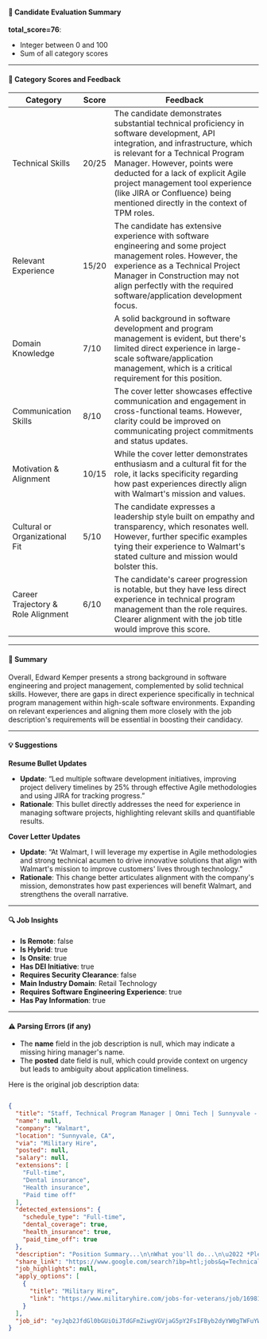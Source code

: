 #### 📄 Candidate Evaluation Summary
**total_score=76**:  
- Integer between 0 and 100  
- Sum of all category scores  

---

#### 🎯 Category Scores and Feedback

| Category                        | Score | Feedback |
|--------------------------------|-------|----------|
| Technical Skills                 | 20/25 | The candidate demonstrates substantial technical proficiency in software development, API integration, and infrastructure, which is relevant for a Technical Program Manager. However, points were deducted for a lack of explicit Agile project management tool experience (like JIRA or Confluence) being mentioned directly in the context of TPM roles.|
| Relevant Experience              | 15/20 | The candidate has extensive experience with software engineering and some project management roles. However, the experience as a Technical Project Manager in Construction may not align perfectly with the required software/application development focus.|
| Domain Knowledge                 | 7/10  | A solid background in software development and program management is evident, but there's limited direct experience in large-scale software/application management, which is a critical requirement for this position.|
| Communication Skills             | 8/10  | The cover letter showcases effective communication and engagement in cross-functional teams. However, clarity could be improved on communicating project commitments and status updates.|
| Motivation & Alignment           | 10/15 | While the cover letter demonstrates enthusiasm and a cultural fit for the role, it lacks specificity regarding how past experiences directly align with Walmart's mission and values.|
| Cultural or Organizational Fit   | 5/10  | The candidate expresses a leadership style built on empathy and transparency, which resonates well. However, further specific examples tying their experience to Walmart's stated culture and mission would bolster this.|
| Career Trajectory & Role Alignment | 6/10 | The candidate's career progression is notable, but they have less direct experience in technical program management than the role requires. Clearer alignment with the job title would improve this score.|

---

#### 🧾 Summary

Overall, Edward Kemper presents a strong background in software engineering and project management, complemented by solid technical skills. However, there are gaps in direct experience specifically in technical program management within high-scale software environments. Expanding on relevant experiences and aligning them more closely with the job description's requirements will be essential in boosting their candidacy. 

---

#### 💡 Suggestions

**Resume Bullet Updates**  
- **Update**: “Led multiple software development initiatives, improving project delivery timelines by 25% through effective Agile methodologies and using JIRA for tracking progress.”  
- **Rationale**: This bullet directly addresses the need for experience in managing software projects, highlighting relevant skills and quantifiable results.

**Cover Letter Updates**  
- **Update**: “At Walmart, I will leverage my expertise in Agile methodologies and strong technical acumen to drive innovative solutions that align with Walmart's mission to improve customers' lives through technology.”  
- **Rationale**: This change better articulates alignment with the company's mission, demonstrates how past experiences will benefit Walmart, and strengthens the overall narrative.

---

#### 🔍 Job Insights

- **Is Remote**: false  
- **Is Hybrid**: true  
- **Is Onsite**: true  
- **Has DEI Initiative**: true  
- **Requires Security Clearance**: false  
- **Main Industry Domain**: Retail Technology  
- **Requires Software Engineering Experience**: true  
- **Has Pay Information**: true  

---

#### ⚠️ Parsing Errors (if any)

- The **name** field in the job description is null, which may indicate a missing hiring manager's name.
- The **posted** date field is null, which could provide context on urgency but leads to ambiguity about application timeliness.



Here is the original job description data:

```json

{
  "title": "Staff, Technical Program Manager | Omni Tech | Sunnyvale - Military veterans preferred",
  "name": null,
  "company": "Walmart",
  "location": "Sunnyvale, CA",
  "via": "Military Hire",
  "posted": null,
  "salary": null,
  "extensions": [
    "Full-time",
    "Dental insurance",
    "Health insurance",
    "Paid time off"
  ],
  "detected_extensions": {
    "schedule_type": "Full-time",
    "dental_coverage": true,
    "health_insurance": true,
    "paid_time_off": true
  },
  "description": "Position Summary...\n\nWhat you'll do...\n\u2022 *Please note that Immigration Sponsorship is not available for this role.**\n\nAre you a leader in software/application development project management? Walmart is hiring a Staff Technical Program Manager with at least 7+ years of experience leading large-scale software/application development projects! As a seasoned professional, you'll bring your expertise to drive the execution of multiple business plans and projects while possessing the ability to operate effectively in ambiguous situations. Your proficiency in Agile methods and enterprise software engineering programs, coupled with your experience using project management tools, will ensure seamless project execution. As a champion of product vision, strategy, and roadmap, you'll have excellent written and verbal communication skills to document and communicate project commitments, progress status, issues, risks, and mitigation plans to leadership. With strong collaboration skills, a proactive problem-solving approach, and the ability to build relationships and influence both internal and external stakeholders, you'll succeed in this role.\n\nAbout the Team:\n\nAt Walmart, we help people save money so they can live better. This mission serves as the foundation for every decision we make, from responsible sourcing to sustainability\u2014and everything in between. As a Walmart associate, you will play an integral role in shaping the future of retail, tech, merchandising, finance, and hundreds of other industries\u2014all while affecting the lives of millions of customers all over the world. Here, your work makes an impact every day. What are you waiting for?\n\nMovement. That\u2019s the secret to Walmart\u2019s supply chain. We move products to 200 million customers through more than 11,000 stores. And, as our customers move to digital, we\u2019re moving with them. We are an agile and dynamic business, and our products and initiatives are constantly iterating, solving problems, and working together to provide the best retail experience for our customers - be it online or in stores. A line of code can change the way the world shops. Join our team of technologists and be on the forefront of a smarter future - put your career on the move with us. Based in Sunnyvale, we are a division of Walmart Global Tech that is pushing the boundaries for the entire company that will impact millions of customers' daily lives. If enhancing real-world experiences with technology is your passion, keep on reading!\n\nWhat you\u2019ll do:\n\u2022 Manage multiple highly complex projects or a large complex Care applications programs by driving projects through the lifecycle phases to successful completion as defined in project's charter; serving as the program lead for multiple projects; developing and maintaining a project schedule to track milestones; developing and executing plans for managing risk; escalating project-related issues to management in accordance with project guidelines and requirements; managing project change control processes; coordinating production issue resolution; interpreting data to help guide teams towards issue resolution and risk management; making recommendations regarding solutions to problems or issues; and presenting project status updates to senior leadership and key stakeholders.?????\n\u2022 Demonstrate up-to-date expertise and apply this to the development, execution, and improvement of action plans by providing expert advice and guidance to others in the application of information and best practices; supporting and aligning efforts to meet customer and business needs; and building commitment for perspectives and rationales.??????\n\u2022 Provide and support the implementation of business solutions by building relationships and partnerships with key stakeholders; identifying business needs; determining and carrying out necessary processes and practices; monitoring progress and results; recognizing and capitalizing on improvement opportunities; and adapting to competing demands, organizational changes, and new responsibilities.????\n\u2022 Model compliance with company policies and procedures and support company mission, values, and standards of ethics and integrity by incorporating these into the development and implementation of business plans; and demonstrating and assisting others with how to apply these in executing business processes and practices.\n\u2022 Act as an altruistic servant leader and are consistently humble, self-aware, honest, and transparent.\n\u2022 Demonstrate curiosity and a growth mindset; foster an environment that supports learning, innovation, and intelligent risk-taking; and exhibit resilience in the face of setbacks.?????\n\u2022 Seeks and implements continuous improvements and encourages the team to leverage new digital tools and ways of working.??\n\u2022 Build strong and trusting relationships with team members and business partners; work collaboratively and cross-functionally to achieve objectives; and communicate with energy and positivity to motivate, influence, and inspire commitment and action.?\n\u2022 Create a discipline and focus around developing talent; promote an environment allowing everyone to bring their best selves to work, empower associates and partners to act in the best interest of the customer and company, and regularly recognize others\u2019 contributions and accomplishments.??\n\nWhat you\u2019ll bring:\n\u2022 Bachelor\u2019s degree in Computer Science, Information Technology, or related field with 9+ years of technical project or program management experience OR Master\u2019s degree in Computer science, Information Technology with 7+years of technical project or program management experience.\n\u2022 Have experience with Agile methods including Scrum and Kanban.\n\u2022 Have enterprise software engineering program management experience for full SDLC.?\n\u2022 Have experience using product backlog management tools like JIRA, Confluence, MS Project for planning, execution, and release transparency. Should be able to build a project plan \u2013 milestones with work breakdown.\n\u2022 Ability to articulate technical concepts in business terms through MS Office tools including MSWord, Excel, PowerPoint, and SharePoint.\n\u2022 You champion product vision, strategy, and roadmap for the product area in support of corporate goals and objectives?\n\u2022 You drive the execution of multiple business plans and projects spread across various domains and geographies.\n\u2022 You drive project implementation and deployment for large, complex, and ambiguous projects.\n\u2022 You are a proactive problem solver who operates effectively and independently, even in areas of uncertainty and ambiguity.\n\u2022 You are a team player, with the courage to drive change through disruption while maintaining a respect for the team.\n\u2022 You possess strong collaboration skills and approach problems with positive intent while driving towards resolution.\n\u2022 You have great attention to detail and exceptional follow through.\n\u2022 You have strong business acumen and demonstrate proficiency in general business disciplines.\n\u2022 You can perform successfully in a high performing environment with tight deadlines and manage expectations.\n\u2022 You can build relationships and influence both internal and external stakeholders.\n\u2022 Have excellent verbal and written communications skills to document and communicate project commitments, progress status, issues, risks, and mitigation plans to leadership.\n\nNice to Haves\n\u2022 Industry certifications which may include Certified Scrum Master (CSM), SAFe Agelist, Project Management Professional (PMP) certification.\n\nAbout Walmart Global Tech:\nImagine working in an environment where one line of code can make life easier for hundreds of millions of people. That\u2019s what we do at Walmart Global Tech. We\u2019re a team of software engineers, data scientists, cybersecurity expert's and service professionals within the world\u2019s leading retailer who make an epic impact and are at the forefront of the next retail disruption. People are why we innovate, and people power our innovations. We are people-led and tech-empowered. We train our team in the skillsets of the future and bring in experts like you to help us grow. We have roles for those chasing their first opportunity as well as those looking for the opportunity that will define their career. Here, you can kickstart a great career in tech, gain new skills and experience for virtually every industry, or leverage your expertise to innovate at scale, impact millions and reimagine the future of retail.\n\nFlexible, Hybrid work:\nWe use a hybrid way of working that is primarily in office coupled with virtual when not onsite. Our campuses serve as a hub to enhance collaboration, bring us together for purpose and deliver on business needs. This approach helps us make quicker decisions, remove location barriers across our global team and be more flexible in our personal lives.\n\nBenefits:\nBenefits: Beyond our great compensation package, you can receive incentive awards for your performance. Other great perks include 401(k) match, stock purchase plan, paid maternity and parental leave, PTO, multiple health plans, and much more.\n\nEqual Opportunity Employer:\nWalmart, Inc. is an Equal Opportunity Employer \u2013 By Choice. We believe we are best equipped to help our associates, customers and the communities we serve live better when we really know them. That means understanding, respecting and valuing diversity- unique styles, experiences, identities, ideas and opinions \u2013 while being inclusive of all people.\n\nThe above information has been designed to indicate the general nature and level of work performed in the role. It is not designed to contain or be interpreted as a comprehensive inventory of all responsibilities and qualifications required of employees assigned to this job. The full Job Description can be made available as part of the hiring process.\n\nAt Walmart, we offer competitive pay as well as performance-based bonus awards and other great benefits for a happier mind, body, and wallet. Health benefits include medical, vision and dental coverage. Financial benefits include 401(k), stock purchase and company-paid life insurance. Paid time off benefits include PTO (including sick leave), parental leave, family care leave, bereavement, jury duty, and voting. Other benefits include short-term and long-term disability, company discounts, Military Leave Pay, adoption and surrogacy expense reimbursement, and more.\n\n?\n\n?\n\n?\nYou will also receive PTO and/or PPTO that can be used for vacation, sick leave, holidays, or other purposes. The amount you receive depends on your job classification and length of employment. It will meet or exceed the requirements of paid sick leave laws, where applicable.\n\n?\n\nFor information about PTO, see .\n\n?\n\n?\nLive Better U is a Walmart-paid education benefit program for full-time and part-time associates in Walmart and Sam's Club facilities. Programs range from high school completion to bachelor's degrees, including English Language Learning and short-form certificates. Tuition, books, and fees are completely paid for by Walmart.\n\n?\nEligibility requirements apply to some benefits and may depend on your job classification and length of employment. Benefits are subject to change and may be subject to a specific plan or program terms.\n\n?\n\nFor information about benefits and eligibility, see .\n\n?\nThe annual salary range for this position is $143,000.00-$286,000.00\n\n?\nAdditional compensation includes annual or quarterly performance bonuses.\n\n?\nAdditional compensation for certain positions may also include:\n\n?\n\n?\n- Stock\n\n?\n\n?\n\nMinimum Qualifications...\n\nOutlined below are the required minimum qualifications for this position. If none are listed, there are no minimum qualifications.\n\n\u2022 Option 1: Bachelor\u2019s degree in computer science, information technology, engineering, or related area and 5 years\u2019 experience in engineering, engineering program management, technical program management, product management, or related area.\n\u2022 Option 2: 7 years\u2019 experience in engineering, engineering program management, technical program management, product management, or related area.\n\nPreferred Qualifications...\n\nOutlined below are the optional preferred qualifications for this position. If none are listed, there are no preferred qualifications.\n\nCertification in Project Management., Master\u2019s degree in Business Administration, with specialization in strategy, supply chain, finance, information systems, or related area and 3 years\u2019 experience in product design., We value candidates with a background in creating inclusive digital experiences, demonstrating knowledge in implementing Web Content Accessibility Guidelines (WCAG) 2.2 AA standards, assistive technologies, and integrating digital accessibility seamlessly. The ideal candidate would have knowledge of accessibility best practices and join us as we continue to create accessible products and services following Walmart\u2019s accessibility standards and guidelines for supporting an inclusive culture.\n\nPrimary Location...\n\n840 W California Ave, Sunnyvale, CA 94086-4828, United States of America",
  "share_link": "https://www.google.com/search?ibp=htl;jobs&q=Technical+Program+Manager&htidocid=3kPkAlNU3haPS4heAAAAAA%3D%3D&hl=en-US&shndl=37&shmd=H4sIAAAAAAAA_0WOsQrCQBBEsfULxGpr0UQEG63EQhCCgoKlbOLmcnK3G_ZWUfD7_C6jjc0w8ObB9N-9fjwY1vUYjlQ17CsMsFdxihEKZHSk8IJdZP8bdP1wY37eMRBMoPDBG-oT7mSkyAlapZpU6dLRrZSQCLXThGEj4gINl41ZmxZ5nlLIXDI0X2WVxFyYSnnkVynTN86pQaU2oNF5Np8-spbdaHDCEFENPP9_jGG9-gCFYo2RyQAAAA&shmds=v1_AQbUm94UiKpNj9FqhkM3YH8Cnz5NKo4_MLeC4UGqXHrY9jW4xA&source=sh/x/job/li/m1/1#fpstate=tldetail&htivrt=jobs&htiq=Technical+Program+Manager&htidocid=3kPkAlNU3haPS4heAAAAAA%3D%3D",
  "job_highlights": null,
  "apply_options": [
    {
      "title": "Military Hire",
      "link": "https://www.militaryhire.com/jobs-for-veterans/job/16981380/Staff-Technical-Program-Manager-Omni-Tech-Sunnyvale/state/California/city/Sunnyvale/?utm_campaign=google_jobs_apply&utm_source=google_jobs_apply&utm_medium=organic"
    }
  ],
  "job_id": "eyJqb2JfdGl0bGUiOiJTdGFmZiwgVGVjaG5pY2FsIFByb2dyYW0gTWFuYWdlciB8IE9tbmkgVGVjaCB8IFN1bm55dmFsZSAtIE1pbGl0YXJ5IHZldGVyYW5zIHByZWZlcnJlZCIsImNvbXBhbnlfbmFtZSI6IldhbG1hcnQiLCJhZGRyZXNzX2NpdHkiOiJTdW5ueXZhbGUsIENBIiwiaHRpZG9jaWQiOiIza1BrQWxOVTNoYVBTNGhlQUFBQUFBPT0iLCJ1dWxlIjoidytDQUlRSUNJTlZXNXBkR1ZrSUZOMFlYUmxjdyJ9"
}